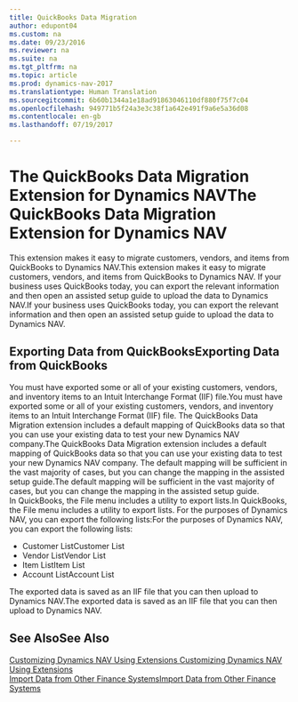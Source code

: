 ```yaml
---
title: QuickBooks Data Migration
author: edupont04
ms.custom: na
ms.date: 09/23/2016
ms.reviewer: na
ms.suite: na
ms.tgt_pltfrm: na
ms.topic: article
ms.prod: dynamics-nav-2017
ms.translationtype: Human Translation
ms.sourcegitcommit: 6b60b1344a1e18ad91863046110df880f75f7c04
ms.openlocfilehash: 949771b5f24a3e3c38f1a642e491f9a6e5a36d08
ms.contentlocale: en-gb
ms.lasthandoff: 07/19/2017

---
```


# <a name="the-quickbooks-data-migration-extension-for-dynamics-nav"></a><span data-ttu-id="27243-102">The QuickBooks Data Migration Extension for Dynamics NAV</span><span class="sxs-lookup"><span data-stu-id="27243-102">The QuickBooks Data Migration Extension for Dynamics NAV</span></span>
<span data-ttu-id="27243-103">This extension makes it easy to migrate customers, vendors, and items from QuickBooks to Dynamics NAV.</span><span class="sxs-lookup"><span data-stu-id="27243-103">This extension makes it easy to migrate customers, vendors, and items from QuickBooks to Dynamics NAV.</span></span> <span data-ttu-id="27243-104">If your business uses QuickBooks today, you can export the relevant information and then open an assisted setup guide to upload the data to Dynamics NAV.</span><span class="sxs-lookup"><span data-stu-id="27243-104">If your business uses QuickBooks today, you can export the relevant information and then open an assisted setup guide to upload the data to Dynamics NAV.</span></span>  

## <a name="exporting-data-from-quickbooks"></a><span data-ttu-id="27243-105">Exporting Data from QuickBooks</span><span class="sxs-lookup"><span data-stu-id="27243-105">Exporting Data from QuickBooks</span></span>
<span data-ttu-id="27243-106">You must have exported some or all of your existing customers, vendors, and inventory items to an Intuit Interchange Format (IIF) file.</span><span class="sxs-lookup"><span data-stu-id="27243-106">You must have exported some or all of your existing customers, vendors, and inventory items to an Intuit Interchange Format (IIF) file.</span></span> <span data-ttu-id="27243-107">The QuickBooks Data Migration extension includes a default mapping of QuickBooks data so that you can use your existing data to test your new Dynamics NAV company.</span><span class="sxs-lookup"><span data-stu-id="27243-107">The QuickBooks Data Migration extension includes a default mapping of QuickBooks data so that you can use your existing data to test your new Dynamics NAV company.</span></span> <span data-ttu-id="27243-108">The default mapping will be sufficient in the vast majority of cases, but you can change the mapping in the assisted setup guide.</span><span class="sxs-lookup"><span data-stu-id="27243-108">The default mapping will be sufficient in the vast majority of cases, but you can change the mapping in the assisted setup guide.</span></span>  
<span data-ttu-id="27243-109">In QuickBooks, the File menu includes a utility to export lists.</span><span class="sxs-lookup"><span data-stu-id="27243-109">In QuickBooks, the File menu includes a utility to export lists.</span></span> <span data-ttu-id="27243-110">For the purposes of Dynamics NAV, you can export the following lists:</span><span class="sxs-lookup"><span data-stu-id="27243-110">For the purposes of Dynamics NAV, you can export the following lists:</span></span>
- <span data-ttu-id="27243-111">Customer List</span><span class="sxs-lookup"><span data-stu-id="27243-111">Customer List</span></span>
- <span data-ttu-id="27243-112">Vendor List</span><span class="sxs-lookup"><span data-stu-id="27243-112">Vendor List</span></span>
- <span data-ttu-id="27243-113">Item List</span><span class="sxs-lookup"><span data-stu-id="27243-113">Item List</span></span>
- <span data-ttu-id="27243-114">Account List</span><span class="sxs-lookup"><span data-stu-id="27243-114">Account List</span></span>  

<span data-ttu-id="27243-115">The exported data is saved as an IIF file that you can then upload to Dynamics NAV.</span><span class="sxs-lookup"><span data-stu-id="27243-115">The exported data is saved as an IIF file that you can then upload to Dynamics NAV.</span></span>

## <a name="see-also"></a><span data-ttu-id="27243-116">See Also</span><span class="sxs-lookup"><span data-stu-id="27243-116">See Also</span></span>  
[<span data-ttu-id="27243-117">Customizing Dynamics NAV Using Extensions </span><span class="sxs-lookup"><span data-stu-id="27243-117">Customizing Dynamics NAV Using Extensions </span></span>](ui-extensions.md)  
[<span data-ttu-id="27243-118">Import Data from Other Finance Systems</span><span class="sxs-lookup"><span data-stu-id="27243-118">Import Data from Other Finance Systems</span></span>](upload-data.md)  

